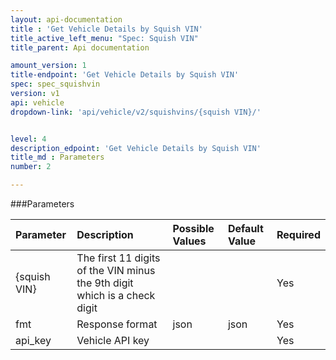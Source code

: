 ```yaml
---
layout: api-documentation
title : 'Get Vehicle Details by Squish VIN'
title_active_left_menu: "Spec: Squish VIN"
title_parent: Api documentation

amount_version: 1
title-endpoint: 'Get Vehicle Details by Squish VIN'
spec: spec_squishvin
version: v1
api: vehicle
dropdown-link: 'api/vehicle/v2/squishvins/{squish VIN}/'


level: 4
description_edpoint: 'Get Vehicle Details by Squish VIN'
title_md : Parameters
number: 2

---
```


###Parameters

| Parameter   | Description                           | Possible Values   | Default Value | Required |
|:------------|:--------------------------------------|:----------------- |:------------- |:-------- |
| {squish VIN}| The first 11 digits of the VIN minus the 9th digit which is a check digit | | | Yes  |
| fmt         | Response format                       | json              | json          | Yes      |
| api_key     | Vehicle API key                       |                   |               | Yes      |